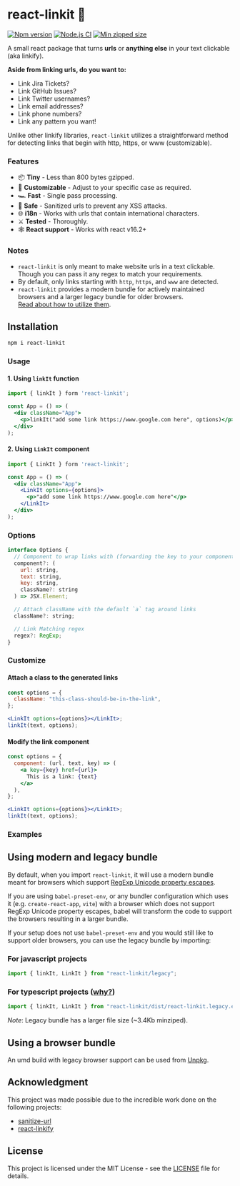 # react-linkit 🔗

[![Npm version](https://badgen.net/npm/v/react-linkit)](https://www.npmjs.com/package/react-linkit)
[![Node.js CI](https://github.com/anantoghosh/react-linkit/actions/workflows/node.js.yml/badge.svg)](https://github.com/anantoghosh/react-linkit/actions/workflows/node.js.yml)
[![Min zipped size](https://badgen.net/bundlephobia/minzip/react-linkit)](https://bundlephobia.com/package/react-linkit)

A small react package that turns **urls** or **anything else** in your text clickable (aka linkify).  

**Aside from linking urls, do you want to:**
- Link Jira Tickets?
- Link GitHub Issues?
- Link Twitter usernames?
- Link email addresses?
- Link phone numbers?
- Link any pattern you want!

Unlike other linkify libraries, `react-linkit` utilizes a straightforward method for detecting links that begin with http, https, or www (customizable).  

### Features

- 📦 **Tiny** - Less than 800 bytes gzipped.
- 📝 **Customizable** - Adjust to your specific case as required.
- 🏎 **Fast** - Single pass processing.
- 🦺 **Safe** - Sanitized urls to prevent any XSS attacks.
- 🌐 **i18n** - Works with urls that contain international characters.
- ⚔ **Tested** - Thoroughly.
- 🕸 **React support** - Works with react v16.2+

### Notes

- `react-linkit` is only meant to make website urls in a text clickable. Though you can pass it any regex to match your requirements.
- By default, only links starting with `http`, `https`, and `www` are detected.
- `react-linkit` provides a modern bundle for actively maintained browsers and a larger legacy bundle for older browsers.  
  [Read about how to utilize them](#using-modern-and-legacy-bundle).

## Installation

```sh
npm i react-linkit
```

### Usage

#### 1. Using `linkIt` function

```jsx
import { linkIt } form 'react-linkit';

const App = () => (
  <div className="App">
    <p>linkIt("add some link https://www.google.com here", options)</p>
  </div>
);

```

#### 2. Using `LinkIt` component

```jsx
import { LinkIt } form 'react-linkit';

const App = () => (
  <div className="App">
    <LinkIt options={options}>
      <p>"add some link https://www.google.com here"</p>
    </LinkIt>
  </div>
);

```

### Options

```js
interface Options {
  // Component to wrap links with (forwarding the key to your component is required)
  component?: (
    url: string,
    text: string,
    key: string,
    className?: string
  ) => JSX.Element;

  // Attach className with the default `a` tag around links
  className?: string;

  // Link Matching regex
  regex?: RegExp;
}
```

### Customize

#### Attach a class to the generated links

```jsx
const options = {
  className: "this-class-should-be-in-the-link",
};

<LinkIt options={options}></LinkIt>;
linkIt(text, options);
```

#### Modify the link component

```jsx
const options = {
  component: (url, text, key) => (
    <a key={key} href={url}>
      This is a link: {text}
    </a>
  ),
};

<LinkIt options={options}></LinkIt>;
linkIt(text, options);
```
### Examples



## Using modern and legacy bundle

By default, when you import `react-linkit`, it will use a modern bundle
meant for browsers which
support [RegExp Unicode property escapes](https://caniuse.com/mdn-javascript_builtins_regexp_property_escapes).

If you are using `babel-preset-env`, or any bundler configuration which uses it (e.g. `create-react-app`, `vite`) with a
browser which does not support RegExp Unicode property escapes, babel will
transform the code to support the browsers resulting in a larger bundle.

If your setup does not use `babel-preset-env` and you would still like to support
older browsers, you can use the legacy bundle by importing:

### For javascript projects

```js
import { linkIt, LinkIt } from "react-linkit/legacy";
```

### For typescript projects ([why?](https://github.com/microsoft/TypeScript/issues/33079))
```js
import { linkIt, LinkIt } from "react-linkit/dist/react-linkit.legacy.esm.min";
```
*Note*: Legacy bundle has a larger file size (~3.4Kb minziped).

## Using a browser bundle

An umd build with legacy browser support can be used from [Unpkg](https://unpkg.com/react-linkit).

## Acknowledgment

This project was made possible due to the incredible work done on the following projects:

- [sanitize-url](https://github.com/braintree/sanitize-url)
- [react-linkify](https://github.com/tasti/react-linkify)

## License

This project is licensed under the MIT License - see the [LICENSE](LICENSE) file for details.
